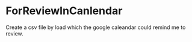 # ForReviewInCanlendar
Create a csv file by load which the google caleandar could remind me to review.
